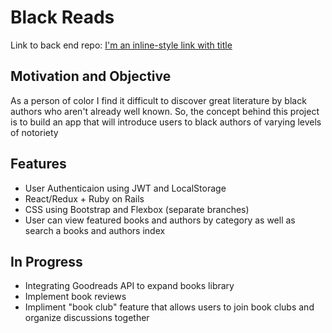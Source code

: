 # Black Reads

Link to back end repo: [I'm an inline-style link with title](https://www.google.com "Google's Homepage")


## Motivation and Objective

As a person of color I find it difficult to discover great literature by black authors who aren't already well known. So, the concept behind this project is to build an app that will introduce users to black authors of varying levels of notoriety 


## Features

- User Authenticaion using JWT and LocalStorage
- React/Redux + Ruby on Rails
- CSS using Bootstrap and Flexbox (separate branches)
- User can view featured books and authors by category as well as search a books and authors index


## In Progress

- Integrating Goodreads API to expand books library
- Implement book reviews
- Impliment "book club" feature that allows users to join book clubs and organize discussions together